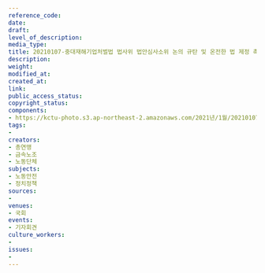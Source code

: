 ```yaml
---
reference_code: 
date: 
draft: 
level_of_description: 
media_type: 
title: 20210107-중대재해기업처벌법 법사위 법안심사소위 논의 규탄 및 온전한 법 제정 촉구 민주노총 긴급 기자회견
description: 
weight: 
modified_at: 
created_at: 
link: 
public_access_status: 
copyright_status: 
components:
- https://kctu-photo.s3.ap-northeast-2.amazonaws.com/2021년/1월/20210107-중대재해기업처벌법+법사위+법안심사소위+논의+규탄+및+온전한+법+제정+촉구+민주노총+긴급+기자회견/_1DX7092.jpg
tags:
- 
creators:
- 총연맹
- 금속노조
- 노동단체
subjects:
- 노동안전
- 정치정책
sources:
- 
venues:
- 국회
events:
- 기자회견
culture_workers:
- 
issues:
- 
---
```


